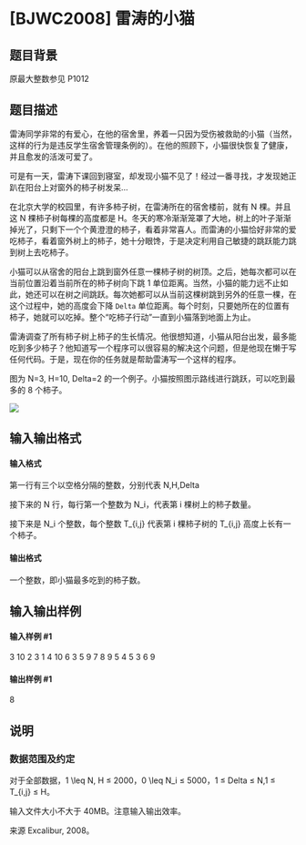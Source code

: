 
# [BJWC2008] 雷涛的小猫
## 题目背景
原最大整数参见 P1012
## 题目描述
雷涛同学非常的有爱心，在他的宿舍里，养着一只因为受伤被救助的小猫（当然，这样的行为是违反学生宿舍管理条例的）。在他的照顾下，小猫很快恢复了健康，并且愈发的活泼可爱了。

可是有一天，雷涛下课回到寝室，却发现小猫不见了！经过一番寻找，才发现她正趴在阳台上对窗外的柿子树发呆…

在北京大学的校园里，有许多柿子树，在雷涛所在的宿舍楼前，就有 N 棵。并且这 N 棵柿子树每棵的高度都是 H。冬天的寒冷渐渐笼罩了大地，树上的叶子渐渐掉光了，只剩下一个个黄澄澄的柿子，看着非常喜人。而雷涛的小猫恰好非常的爱吃柿子，看着窗外树上的柿子，她十分眼馋，于是决定利用自己敏捷的跳跃能力跳到树上去吃柿子。

小猫可以从宿舍的阳台上跳到窗外任意一棵柿子树的树顶。之后，她每次都可以在当前位置沿着当前所在的柿子树向下跳 1 单位距离。当然，小猫的能力远不止如此，她还可以在树之间跳跃。每次她都可以从当前这棵树跳到另外的任意一棵，在这个过程中，她的高度会下降 `Delta` 单位距离。每个时刻，只要她所在的位置有柿子，她就可以吃掉。整个“吃柿子行动”一直到小猫落到地面上为止。

雷涛调查了所有柿子树上柿子的生长情况。他很想知道，小猫从阳台出发，最多能吃到多少柿子？他知道写一个程序可以很容易的解决这个问题，但是他现在懒于写任何代码。于是，现在你的任务就是帮助雷涛写一个这样的程序。

图为 N=3, H=10, Delta=2 的一个例子。小猫按照图示路线进行跳跃，可以吃到最多的 8 个柿子。

![](https://cdn.luogu.com.cn/upload/image_hosting/dv9akwc0.png)

## 输入输出格式
#### 输入格式

第一行有三个以空格分隔的整数，分别代表 N,H,Delta

接下来的 N 行，每行第一个整数为 N_i，代表第 i 棵树上的柿子数量。

接下来是 N_i 个整数，每个整数 T_{i,j} 代表第 i 棵柿子树的 T_{i,j} 高度上长有一个柿子。
#### 输出格式

一个整数，即小猫最多吃到的柿子数。
## 输入输出样例
#### 输入样例 #1
3 10 2
3 1 4 10
6 3 5 9 7 8 9
5 4 5 3 6 9
#### 输出样例 #1
8
## 说明
### 数据范围及约定

对于全部数据，1 \leq N, H ≤ 2000，0 \leq N_i ≤ 5000，1 ≤ Delta ≤ N,1 ≤ T_{i,j} ≤ H。

输入文件大小不大于 40MB。注意输入输出效率。

来源 Excalibur, 2008。
